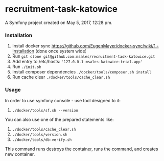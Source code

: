recruitment-task-katowice
=========================

A Symfony project created on May 5, 2017, 12:28 pm.


### Installation

1. Install docker sync https://github.com/EugenMayer/docker-sync/wiki/1.-Installation (done once system wide)
2. Run `git clone git@github.com:msales/recruitment-task-katowice.git`
3. Add entry to /etc/hosts: `'127.0.0.1 msales-katowice-trial.app'`
4. Run `./init.sh`
5. Install composer dependencies `./docker/tools/composer.sh install`
5. Run cache clear `./docker/tools/cache_clear.sh`


### Usage

In order to use symfony console - use tool designed to it:

1. `./docker/tools/sf.sh --version`

You can also use one of the prepared statements like:
1. `./docker/tools/cache_clear.sh`
2. `./docker/tools/version.sh`
3. `./docker/tools/db-verify.sh`

This command runs destroys the container, runs the command, and creates new container.